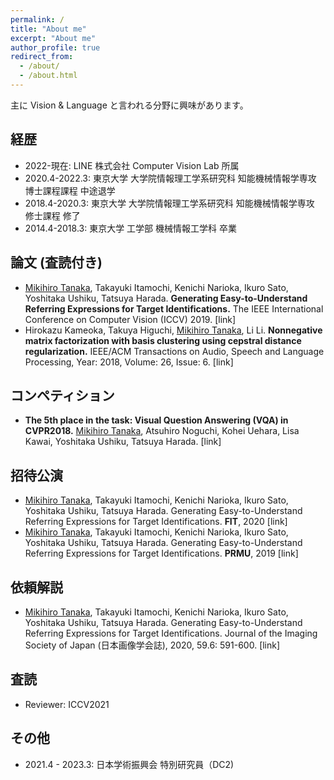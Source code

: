 ```yaml
---
permalink: /
title: "About me"
excerpt: "About me"
author_profile: true
redirect_from:
  - /about/
  - /about.html
---
```


主に Vision & Language と言われる分野に興味があります。

## 経歴

- 2022-現在: LINE 株式会社 Computer Vision Lab 所属
- 2020.4-2022.3: 東京大学 大学院情報理工学系研究科 知能機械情報学専攻 博士課程課程 中途退学
- 2018.4-2020.3: 東京大学 大学院情報理工学系研究科 知能機械情報学専攻 修士課程 修了
- 2014.4-2018.3: 東京大学 工学部 機械情報工学科 卒業

## 論文 (査読付き)

- <u>Mikihiro Tanaka</u>, Takayuki Itamochi, Kenichi Narioka, Ikuro Sato, Yoshitaka Ushiku, Tatsuya Harada. <b>Generating Easy-to-Understand Referring Expressions for Target Identifications.</b> The IEEE International Conference on Computer Vision (ICCV) 2019. <a href="https://arxiv.org/abs/1811.12104" style="text-decoration:none">[link]</a>
- Hirokazu Kameoka, Takuya Higuchi, <u>Mikihiro Tanaka</u>, Li Li. <b>Nonnegative matrix factorization with basis clustering using cepstral distance regularization.</b> IEEE/ACM Transactions on Audio, Speech and Language Processing, Year: 2018, Volume: 26, Issue: 6. <a href="https://ieeexplore.ieee.org/abstract/document/8264769" style="text-decoration:none">[link]</a>

## コンペティション

- <b>The 5th place in the task: Visual Question Answering (VQA) in CVPR2018.</b> <u>Mikihiro Tanaka</u>, Atsuhiro Noguchi, Kohei Uehara, Lisa Kawai, Yoshitaka Ushiku, Tatsuya Harada. <a href="https://visualqa.org/challenge_2018.html" style="text-decoration:none">[link]</a>

## 招待公演

- <u>Mikihiro Tanaka</u>, Takayuki Itamochi, Kenichi Narioka, Ikuro Sato, Yoshitaka Ushiku, Tatsuya Harada. Generating Easy-to-Understand Referring Expressions for Target Identifications. <b>FIT</b>, 2020 <a href="https://www.ipsj.or.jp/event/fit/fit2020/" style="text-decoration:none">[link]</a>
- <u>Mikihiro Tanaka</u>, Takayuki Itamochi, Kenichi Narioka, Ikuro Sato, Yoshitaka Ushiku, Tatsuya Harada. Generating Easy-to-Understand Referring Expressions for Target Identifications. <b>PRMU</b>, 2019 <a href="https://www.ieice.org/ken/program/index.php?tgs_regid=9c4b1e7a01870119429e03e5996c8b7205108719ec69e7e644185c0e8fe30ac7&tgid=IEICE-PRMU" style="text-decoration:none">[link]</a>

## 依頼解説

- <u>Mikihiro Tanaka</u>, Takayuki Itamochi, Kenichi Narioka, Ikuro Sato, Yoshitaka Ushiku, Tatsuya Harada. Generating Easy-to-Understand Referring Expressions for Target Identifications. Journal of the Imaging Society of Japan (日本画像学会誌), 2020, 59.6: 591-600. <a href="https://www.jstage.jst.go.jp/article/isj/59/6/59_591/_article/-char/ja" style="text-decoration:none">[link]</a>

## 査読

- Reviewer: ICCV2021

## その他

- 2021.4 - 2023.3: 日本学術振興会 特別研究員（DC2)
